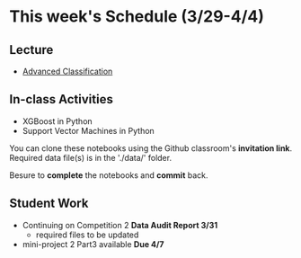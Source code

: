 # This week's Schedule (3/29-4/4)

## Lecture
+ [Advanced Classification](https://docs.google.com/presentation/d/1clcb0XypiyFs77psLixKSaQM8_b_piwv3grOa8MNplE/edit?usp=sharing)

## In-class Activities
+ XGBoost in Python
+ Support Vector Machines in Python

You can clone these notebooks using the Github classroom's __invitation link__.
Required data file(s) is in the './data/' folder.

Besure to __complete__ the notebooks and __commit__ back.

## Student Work
+ Continuing on Competition 2 __Data Audit Report 3/31__
  + required files to be updated
+ mini-project 2 Part3 available  __Due 4/7__
